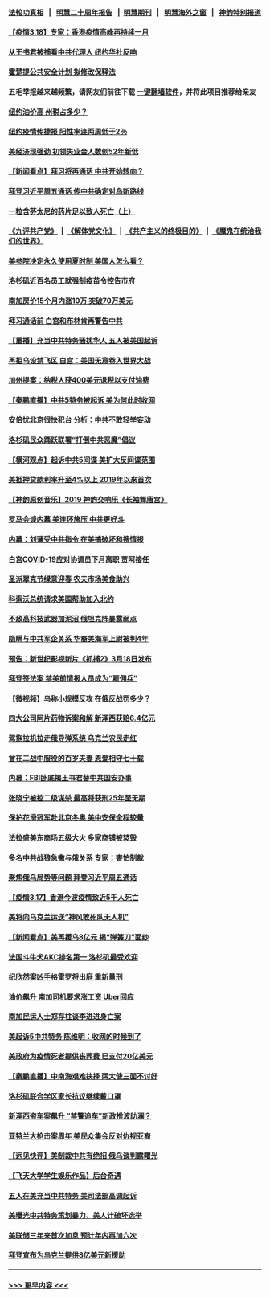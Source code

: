 #### [法轮功真相](https://github.com/gfw-breaker/truth/blob/master/README.md?t=0) &nbsp;&nbsp;|&nbsp;&nbsp; [明慧二十周年报告](https://github.com/gfw-breaker/mh-reports/blob/master/README.md?t=0) &nbsp;&nbsp;|&nbsp;&nbsp;[明慧期刊](https://github.com/gfw-breaker/mh-qikan) &nbsp;&nbsp;|&nbsp;&nbsp; [明慧海外之窗](https://github.com/gfw-breaker/mh-news/blob/master/README.md?t=0) &nbsp;&nbsp;|&nbsp;&nbsp; [神韵特别报道](https://github.com/gfw-breaker/mh-news/blob/master/shenyun.md?t=0)
#### [【疫情3.18】专家：香港疫情高峰再持续一月](../pages/nsc412/n13655307.md?t=03182051) 
#### [从王书君被捕看中共代理人 纽约华社反响](../pages/nsc412/n13655176.md?t=03182051) 
#### [霍楚提公共安全计划 拟修改保释法](../pages/nsc412/n13655097.md?t=03182051) 
#### 五毛举报越来越频繁，请网友们前往下载 [一键翻墙软件](https://github.com/gfw-breaker/ssr-accounts)，并将此项目推荐给亲友
#### [纽约油价高 州税占多少？](../pages/nsc412/n13655040.md?t=03182051) 
#### [纽约疫情传捷报 阳性率连两周低于2％](../pages/nsc412/n13655100.md?t=03182051) 
#### [美经济现强劲 初领失业金人数创52年新低](../pages/nsc412/n13654594.md?t=03182051) 
#### [【新闻看点】拜习将再通话 中共开始转向？](../pages/nsc412/n13654272.md?t=03182051) 
#### [拜登习近平周五通话 传中共确定对乌新路线](../pages/nsc412/n13654243.md?t=03182051) 
#### [一粒含芬太尼的药片足以致人死亡（上）](../pages/nsc412/n13654905.md?t=03182051) 
#### [《九评共产党》](https://github.com/begood0513/9ping.md/blob/master/README.md) &nbsp;|&nbsp; [《解体党文化》](../../../../jtdwh.md/blob/master/README.md)  &nbsp;|&nbsp; [《共产主义的终极目的》](../../../../gczydzjmd.md/blob/master/README.md) &nbsp;|&nbsp; [《魔鬼在统治我们的世界》](../../../../mgztzwmdsj.md/blob/master/README.md) 
#### [美参院决定永久使用夏时制 美国人怎么看？](../pages/nsc412/n13654405.md?t=03182051) 
#### [洛杉矶近百名员工就强制疫苗令控告市府](../pages/nsc412/n13654718.md?t=03182051) 
#### [南加房价15个月内涨10万 突破70万美元](../pages/nsc412/n13654490.md?t=03182051) 
#### [拜习通话前 白宫和布林肯再警告中共](../pages/nsc412/n13654395.md?t=03182051) 
#### [【重播】充当中共特务骚扰华人 五人被美国起诉](../pages/nsc412/n13654466.md?t=03182051) 
#### [再拒乌设禁飞区 白宫：美国无意卷入世界大战](../pages/nsc412/n13654394.md?t=03182051) 
#### [加州提案：纳税人获400美元退税以支付油费](../pages/nsc412/n13654420.md?t=03182051) 
#### [【秦鹏直播】中共5特务被起诉 美为何此时收网](../pages/nsc412/n13654287.md?t=03182051) 
#### [安倍忧北京很快犯台 分析：中共不敢轻举妄动](../pages/nsc412/n13654078.md?t=03182051) 
#### [洛杉矶民众踊跃联署“打倒中共恶魔”倡议](../pages/nsc412/n13654115.md?t=03182051) 
#### [【横河观点】起诉中共5间谍 美扩大反间谍范围](../pages/nsc412/n13654294.md?t=03182051) 
#### [美抵押贷款利率升至4%以上 2019年以来首次](../pages/nsc412/n13654130.md?t=03182051) 
#### [【神韵原创音乐】2019 神韵交响乐《长袖舞唐宫》](../pages/nsc412/n13654103.md?t=03182051) 
#### [罗马会谈内幕 美连环施压 中共更好斗](../pages/nsc412/n13654127.md?t=03182051) 
#### [内幕：刘藩受中共指令 在美搞破坏和搜情报](../pages/nsc412/n13654181.md?t=03182051) 
#### [白宫COVID-19应对协调员下月离职 贾阿接任](../pages/nsc412/n13653893.md?t=03182051) 
#### [圣派翠克节绿意迎春 农夫市场美食助兴](../pages/nsc412/n13654068.md?t=03182051) 
#### [科索沃总统请求美国帮助加入北约](../pages/nsc412/n13653635.md?t=03182051) 
#### [不敌高科技武器加泥沼 俄坦克阵暴露弱点](../pages/nsc412/n13653919.md?t=03182051) 
#### [隐瞒与中共军企关系 华裔美海军上尉被判4年](../pages/nsc412/n13653959.md?t=03182051) 
#### [预告：新世纪影视新片《抓捕2》3月18日发布](../pages/nsc412/n13651661.md?t=03182051) 
#### [拜登签法案 禁美前情报人员成为“雇佣兵”](../pages/nsc412/n13651348.md?t=03182051) 
#### [【微视频】乌称小规模反攻 在俄反战罚多少？](../pages/nsc412/n13651543.md?t=03182051) 
#### [四大公司阿片药物诉案和解 新泽西获赔6.4亿元](../pages/nsc412/n13653790.md?t=03182051) 
#### [驾拖拉机拉走俄导弹系统 乌克兰农民走红](../pages/nsc412/n13653719.md?t=03182051) 
#### [曾在二战中服役的百岁夫妻 恩爱相守七十载](../pages/nsc412/n13652951.md?t=03182051) 
#### [内幕：FBI卧底揭王书君替中共国安办事](../pages/nsc412/n13652144.md?t=03182051) 
#### [张晓宁被控二级谋杀 最高将获刑25年至无期](../pages/nsc412/n13652061.md?t=03182051) 
#### [保护花滑冠军赴北京冬奥 美中安保全程较量](../pages/nsc412/n13653428.md?t=03182051) 
#### [法拉盛美东商场五级大火  多家商铺被焚毁](../pages/nsc412/n13653421.md?t=03182051) 
#### [多名中共战狼急撇与俄关系 专家：害怕制裁](../pages/nsc412/n13653607.md?t=03182051) 
#### [聚焦俄乌局势等问题 拜登习近平周五通话](../pages/nsc412/n13653595.md?t=03182051) 
#### [【疫情3.17】香港今波疫情致近5千人死亡](../pages/nsc412/n13652762.md?t=03182051) 
#### [美将向乌克兰运送“神风敢死队无人机”](../pages/nsc412/n13652089.md?t=03182051) 
#### [【新闻看点】美再援乌8亿元 揭“弹簧刀”面纱](../pages/nsc412/n13650645.md?t=03182051) 
#### [法国斗牛犬AKC排名第一 洛杉矶最受欢迎](../pages/nsc412/n13651942.md?t=03182051) 
#### [纪欣然案凶手格雷罗将出庭 重新量刑](../pages/nsc412/n13651924.md?t=03182051) 
#### [油价飙升 南加司机要求涨工资 Uber回应](../pages/nsc412/n13651841.md?t=03182051) 
#### [南加民运人士郑存柱谈李进进身亡案](../pages/nsc412/n13651303.md?t=03182051) 
#### [美起诉5中共特务 陈维明：收网的时候到了](../pages/nsc412/n13651803.md?t=03182051) 
#### [美政府为疫情死者提供丧葬费 已支付20亿美元](../pages/nsc412/n13651647.md?t=03182051) 
#### [【秦鹏直播】中南海艰难抉择 两大使三面不讨好](../pages/nsc412/n13651514.md?t=03182051) 
#### [洛杉矶联合学区家长抗议继续戴口罩](../pages/nsc412/n13651655.md?t=03182051) 
#### [新泽西盗车案飙升 “禁警追车”新政推波助澜？](../pages/nsc412/n13651254.md?t=03182051) 
#### [亚特兰大枪击案周年 美民众集会反对仇视亚裔](../pages/nsc412/n13651621.md?t=03182051) 
#### [【远见快评】美制裁中共有绝招 俄乌谈判露曙光](../pages/nsc412/n13651512.md?t=03182051) 
#### [【飞天大学学生娱乐作品】后台奇遇](../pages/nsc412/n13651314.md?t=03182051) 
#### [五人在美充当中共特务 美司法部高调起诉](../pages/nsc412/n13651336.md?t=03182051) 
#### [美曝光中共特务策划暴力、美人计破坏选举](../pages/nsc412/n13651427.md?t=03182051) 
#### [美联储三年来首次加息 预计年内再加六次](../pages/nsc412/n13651305.md?t=03182051) 
#### [拜登宣布为乌克兰提供8亿美元新援助](../pages/nsc412/n13651290.md?t=03182051) 

----
#### [ >>> 更早内容 <<< ](../indexes/nsc412-earlier.md)
